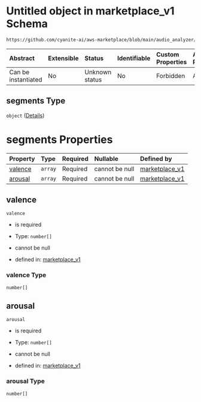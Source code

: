 # Untitled object in marketplace\_v1 Schema

```txt
https://github.com/cyanite-ai/aws-marketplace/blob/main/audio_analyzer/schemes/marketplace_v1/schema/marketplace_v1.schema.json#/properties/analysis/properties/valenceArousal_v8/properties/segments
```



| Abstract            | Extensible | Status         | Identifiable | Custom Properties | Additional Properties | Access Restrictions | Defined In                                                                                   |
| :------------------ | :--------- | :------------- | :----------- | :---------------- | :-------------------- | :------------------ | :------------------------------------------------------------------------------------------- |
| Can be instantiated | No         | Unknown status | No           | Forbidden         | Allowed               | none                | [marketplace\_v1.schema.json\*](../schema/marketplace_v1.schema.json "open original schema") |

## segments Type

`object` ([Details](marketplace_v1-properties-analysis-properties-valencearousal_v8-properties-segments.md))

# segments Properties

| Property            | Type    | Required | Nullable       | Defined by                                                                                                                                                                                                                                                                                                                                              |
| :------------------ | :------ | :------- | :------------- | :------------------------------------------------------------------------------------------------------------------------------------------------------------------------------------------------------------------------------------------------------------------------------------------------------------------------------------------------------ |
| [valence](#valence) | `array` | Required | cannot be null | [marketplace\_v1](marketplace_v1-properties-analysis-properties-valencearousal_v8-properties-segments-properties-valence.md "https://github.com/cyanite-ai/aws-marketplace/blob/main/audio_analyzer/schemes/marketplace_v1/schema/marketplace_v1.schema.json#/properties/analysis/properties/valenceArousal_v8/properties/segments/properties/valence") |
| [arousal](#arousal) | `array` | Required | cannot be null | [marketplace\_v1](marketplace_v1-properties-analysis-properties-valencearousal_v8-properties-segments-properties-arousal.md "https://github.com/cyanite-ai/aws-marketplace/blob/main/audio_analyzer/schemes/marketplace_v1/schema/marketplace_v1.schema.json#/properties/analysis/properties/valenceArousal_v8/properties/segments/properties/arousal") |

## valence



`valence`

*   is required

*   Type: `number[]`

*   cannot be null

*   defined in: [marketplace\_v1](marketplace_v1-properties-analysis-properties-valencearousal_v8-properties-segments-properties-valence.md "https://github.com/cyanite-ai/aws-marketplace/blob/main/audio_analyzer/schemes/marketplace_v1/schema/marketplace_v1.schema.json#/properties/analysis/properties/valenceArousal_v8/properties/segments/properties/valence")

### valence Type

`number[]`

## arousal



`arousal`

*   is required

*   Type: `number[]`

*   cannot be null

*   defined in: [marketplace\_v1](marketplace_v1-properties-analysis-properties-valencearousal_v8-properties-segments-properties-arousal.md "https://github.com/cyanite-ai/aws-marketplace/blob/main/audio_analyzer/schemes/marketplace_v1/schema/marketplace_v1.schema.json#/properties/analysis/properties/valenceArousal_v8/properties/segments/properties/arousal")

### arousal Type

`number[]`
